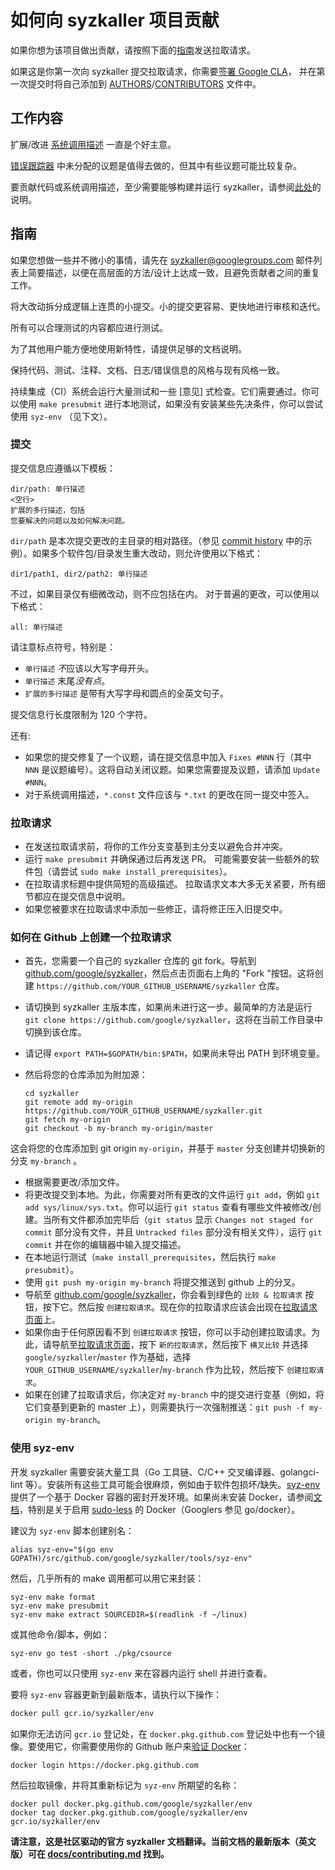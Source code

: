 # 如何向 syzkaller 项目贡献

如果你想为该项目做出贡献，请按照下面的[指南](contributing.md#guidelines)发送拉取请求。

如果这是你第一次向 syzkaller 提交拉取请求，你需要[签署 Google CLA](https://cla.developers.google.com/)，
并在第一次提交时将自己添加到 [AUTHORS](/AUTHORS)/[CONTRIBUTORS](/CONTRIBUTORS) 文件中。

## 工作内容

扩展/改进 [系统调用描述](/docs/syscall_descriptions.md) 一直是个好主意。

[错误跟踪器](https://github.com/google/syzkaller/issues) 中未分配的议题是值得去做的，但其中有些议题可能比较复杂。

要贡献代码或系统调用描述，至少需要能够构建并运行 syzkaller，请参阅[此处](/docs/setup.md)的说明。

## 指南

如果您想做一些并不微小的事情，请先在 [syzkaller@googlegroups.com](https://groups.google.com/forum/#!forum/syzkaller) 邮件列表上简要描述，以便在高层面的方法/设计上达成一致，且避免贡献者之间的重复工作。

将大改动拆分成逻辑上连贯的小提交。小的提交更容易、更快地进行审核和迭代。

所有可以合理测试的内容都应进行测试。

为了其他用户能方便地使用新特性，请提供足够的文档说明。

保持代码、测试、注释、文档、日志/错误信息的风格与现有风格一致。

持续集成（CI）系统会运行大量测试和一些 [意见] 式检查。它们需要通过。你可以使用 `make presubmit` 进行本地测试，如果没有安装某些先决条件，你可以尝试使用 `syz-env` （见下文）。

### 提交

提交信息应遵循以下模板：

```
dir/path: 单行描述
<空行>
扩展的多行描述，包括
您要解决的问题以及如何解决问题。
```

`dir/path` 是本次提交更改的主目录的相对路径。（参见 [commit history](https://github.com/google/syzkaller/commits/master) 中的示例）。如果多个软件包/目录发生重大改动，则允许使用以下格式：
```
dir1/path1, dir2/path2: 单行描述
```
不过，如果目录仅有细微改动，则不应包括在内。
对于普遍的更改，可以使用以下格式：
```
all: 单行描述
```

请注意标点符号，特别是：

- `单行描述` *不*应该以大写字母开头。
- `单行描述` 末尾*没有点*。
- `扩展的多行描述` 是带有大写字母和圆点的全英文句子。

提交信息行长度限制为 120 个字符。

还有:

- 如果您的提交修复了一个议题，请在提交信息中加入 `Fixes #NNN` 行（其中 `NNN` 是议题编号）。这将自动关闭议题。如果您需要提及议题，请添加 `Update #NNN`。
- 对于系统调用描述，`*.const` 文件应该与 `*.txt` 的更改在同一提交中签入。

### 拉取请求


- 在发送拉取请求前，将你的工作分支变基到主分支以避免合并冲突。
- 运行 `make presubmit` 并确保通过后再发送 PR。
  可能需要安装一些额外的软件包（请尝试 `sudo make install_prerequisites`）。
- 在拉取请求标题中提供简短的高级描述。
  拉取请求文本大多无关紧要，所有细节都应在提交信息中说明。
- 如果您被要求在拉取请求中添加一些修正，请将修正压入旧提交中。

### 如何在 Github 上创建一个拉取请求

- 首先，您需要一个自己的 syzkaller 仓库的 git fork。导航到 [github.com/google/syzkaller](https://github.com/google/syzkaller)，然后点击页面右上角的 "Fork "按钮。这将创建 `https://github.com/YOUR_GITHUB_USERNAME/syzkaller` 仓库。

- 请切换到 syzkaller 主版本库，如果尚未进行这一步。最简单的方法是运行 `git clone https://github.com/google/syzkaller`，这将在当前工作目录中切换到该仓库。
- 请记得 `export PATH=$GOPATH/bin:$PATH`，如果尚未导出 PATH 到环境变量。
- 然后将您的仓库添加为附加源：

    ```shell
    cd syzkaller
    git remote add my-origin https://github.com/YOUR_GITHUB_USERNAME/syzkaller.git
    git fetch my-origin
    git checkout -b my-branch my-origin/master
    ```

这会将您的仓库添加到 git origin `my-origin`，并基于 `master` 分支创建并切换新的分支 `my-branch` 。

- 根据需要更改/添加文件。
- 将更改提交到本地。为此，你需要对所有更改的文件运行 `git add`，例如 `git add sys/linux/sys.txt`。你可以运行 `git status` 查看有哪些文件被修改/创建。当所有文件都添加完毕后（`git status` 显示 `Changes not staged for commit` 部分没有文件，并且 `Untracked files` 部分没有相关文件），运行 `git commit` 并在你的编辑器中输入提交描述。
- 在本地运行测试（`make install_prerequisites`，然后执行 `make presubmit`）。
- 使用 `git push my-origin my-branch` 将提交推送到 github 上的分叉。
- 导航至 [github.com/google/syzkaller](https://github.com/google/syzkaller)，你会看到绿色的 `比较 & 拉取请求` 按钮，按下它。然后按 `创建拉取请求`。现在你的拉取请求应该会出现在[拉取请求页面](https://github.com/google/syzkaller/pulls)上。
- 如果你由于任何原因看不到 `创建拉取请求` 按钮，你可以手动创建拉取请求。为此，请导航至[拉取请求页面](https://github.com/google/syzkaller/pulls)，按下 `新的拉取请求`，然后按下 `横叉比较` 并选择 `google/syzkaller`/`master` 作为基础，选择 `YOUR_GITHUB_USERNAME/syzkaller`/`my-branch` 作为比较，然后按下 `创建拉取请求`。
- 如果在创建了拉取请求后，你决定对 `my-branch` 中的提交进行变基（例如，将它们变基到更新的 master 上），则需要执行一次强制推送：`git push -f my-origin my-branch`。

### 使用 syz-env

开发 syzkaller 需要安装大量工具（Go 工具链、C/C++ 交叉编译器、golangci-lint 等）。安装所有这些工具可能会很麻烦，例如由于软件包损坏/缺失。[syz-env](/tools/syz-env) 提供了一个基于 Docker 容器的密封开发环境。如果尚未安装 Docker，请参阅[文档](https://docs.docker.com/engine/install)，特别是关于启用 [sudo-less](https://docs.docker.com/engine/install/linux-postinstall) 的 Docker（Googlers 参见 go/docker）。

建议为 `syz-env` 脚本创建别名：
```
alias syz-env="$(go env GOPATH)/src/github.com/google/syzkaller/tools/syz-env"
```
然后，几乎所有的 make 调用都可以用它来封装：
```
syz-env make format
syz-env make presubmit
syz-env make extract SOURCEDIR=$(readlink -f ~/linux)
```
或其他命令/脚本，例如：
```
syz-env go test -short ./pkg/csource
```
或者，你也可以只使用 `syz-env` 来在容器内运行 shell 并进行查看。

要将 `syz-env` 容器更新到最新版本，请执行以下操作：

``` bash
docker pull gcr.io/syzkaller/env
```

如果你无法访问 `gcr.io` 登记处，在 `docker.pkg.github.com` 登记处中也有一个镜像。要使用它，你需要使用你的 Github 账户来[验证 Docker](https://docs.github.com/en/packages/using-github-packages-with-your-projects-ecosystem/configuring-docker-for-use-with-github-packages)：

```
docker login https://docker.pkg.github.com
```
然后拉取镜像，并将其重新标记为 `syz-env` 所期望的名称：
```
docker pull docker.pkg.github.com/google/syzkaller/env
docker tag docker.pkg.github.com/google/syzkaller/env gcr.io/syzkaller/env
```

**请注意，这是社区驱动的官方 syzkaller 文档翻译。当前文档的最新版本（英文版）可在 [docs/contributing.md](/docs/contributing.md) 找到。**
